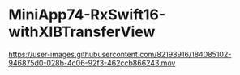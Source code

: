 # MiniApp74-RxSwift16-withXIBTransferView

https://user-images.githubusercontent.com/82198916/184085102-946875d0-028b-4c06-92f3-462ccb866243.mov

